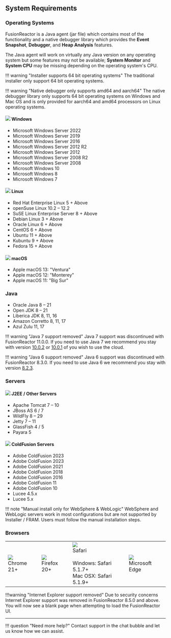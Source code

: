 ## System Requirements

### Operating Systems

FusionReactor is a Java agent (jar file) which contains most of the functionality
and a native debugger library which provides the **Event Snapshot**, **Debugger**, and **Heap Analysis** features.

The Java agent will work on virtually any Java version on any operating system but some features may not be
available; **System Monitor** and **System CPU** may be missing depending on the operating system's CPU.

!!! warning "Installer supports 64 bit operating systems"
    The traditional installer only support 64 bit operating systems.

!!! warning "Native debugger only supports amd64 and aarch64"
    The native debugger library only supports 64 bit operating systems on Windows and Mac OS
    and is only provided for aarch64 and amd64 processors on Linux operating systems.

#### ![](/frdocs/Monitor-your-data/FR-Agent/More/requirements/ms.gif) Windows

  * Microsoft Windows Server 2022
  * Microsoft Windows Server 2019
  * Microsoft Windows Server 2016
  * Microsoft Windows Server 2012 R2
  * Microsoft Windows Server 2012
  * Microsoft Windows Server 2008 R2
  * Microsoft Windows Server 2008
  * Microsoft Windows 10
  * Microsoft Windows 8
  * Microsoft Windows 7

#### ![](/frdocs/Monitor-your-data/FR-Agent/More/requirements/tux.gif) Linux

  * Red Hat Enterprise Linux 5 + Above
  * openSuse Linux 10.2 – 12.2
  * SuSE Linux Enterprise Server 8 + Above
  * Debian Linux 3 + Above
  * Oracle Linux 6 + Above
  * CentOS 6 + Above
  * Ubuntu 11 + Above
  * Kubuntu 9 + Above
  * Fedora 15 + Above

#### ![](/frdocs/Monitor-your-data/FR-Agent/More/requirements/apple.gif) macOS

  * Apple macOS 13: "Ventura"
  * Apple macOS 12: "Monterey"
  * Apple macOS 11: "Big Sur"


### Java

* Oracle Java 8 – 21
* Open JDK 8 – 21
* Liberica JDK 8, 11, 16
* Amazon Corretto 8, 11, 17
* Azul Zulu 11, 17

!!! warning "Java 7 support removed"
    Java 7 support was discontinued with FusionReactor 11.0.0.  If you need to use Java 7 we recommend you stay with version [10.0.2](https://intergral-download.s3.eu-west-1.amazonaws.com/FR/FusionReactor-10.0.2/fusionreactor.jar) or [10.0.1](https://intergral-download.s3.eu-west-1.amazonaws.com/FR/FusionReactor-10.0.1/fusionreactor.jar) of you wish to use the cloud.

!!! warning "Java 6 support removed"
    Java 6 support was discontinued with FusionReactor 8.3.0.  If you need to use Java 6 we recommend you stay with version [8.2.3](https://intergral-download.s3.eu-west-1.amazonaws.com/FR/FusionReactor-8.2.3/fusionreactor.jar).

### Servers

#### ![](/frdocs/Monitor-your-data/FR-Agent/More/requirements/j2eee.gif) J2EE / Other Servers

  * Apache Tomcat 7 – 10
  * JBoss AS 6 / 7
  * WildFly 8 – 29
  * Jetty 7 – 11
  * GlassFish 4 / 5
  * Payara 5

#### ![](/frdocs/Monitor-your-data/FR-Agent/More/requirements/cf1.gif)  ColdFusion Servers

  * Adobe ColdFusion 2023
  * Adobe ColdFusion 2023
  * Adobe ColdFusion 2021
  * Adobe ColdFusion 2018
  * Adobe ColdFusion 2016
  * Adobe ColdFusion 11
  * Adobe ColdFusion 10
  * Lucee 4.5.x
  * Lucee 5.x

!!! note "Manual install only for WebSphere & WebLogic"
    WebSphere and WebLogic servers work in most configurations but are not supported by Installer / FRAM.   Users must follow
    the manual installation steps.

### Browsers

| | | | |
| - | - | - | - |
| ![](/frdocs/Monitor-your-data/FR-Agent/More/requirements/chrome.png) <br>Chrome 21+ | ![](/frdocs/Monitor-your-data/FR-Agent/More/requirements/firefox.png) <br>Firefox 20+ | ![](/frdocs/Monitor-your-data/FR-Agent/More/requirements/safari.png) <br>Safari<br><br>Windows: Safari 5.1.7+<br>Mac OSX: Safari 5.1.9+ | ![](/frdocs/Monitor-your-data/FR-Agent/More/requirements/edge.png) <br>Microsoft Edge |

!!!warning "Internet Explorer support removed"
    Due to security concerns Internet Explorer support was removed in FusionReactor 8.5.0 and above.
    You will now see a blank page when attempting to load the FusionReactor UI.

___

!!! question "Need more help?"
    Contact support in the chat bubble and let us know how we can assist.
